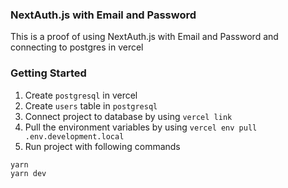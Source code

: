 ### NextAuth.js with Email and Password

This is a proof of using NextAuth.js with Email and Password and connecting to postgres in vercel

### Getting Started

1. Create `postgresql` in vercel
2. Create `users` table in `postgresql`
3. Connect project to database by using `vercel link`
4. Pull the environment variables by using `vercel env pull .env.development.local`
5. Run project with following commands

```base
yarn
yarn dev
```
